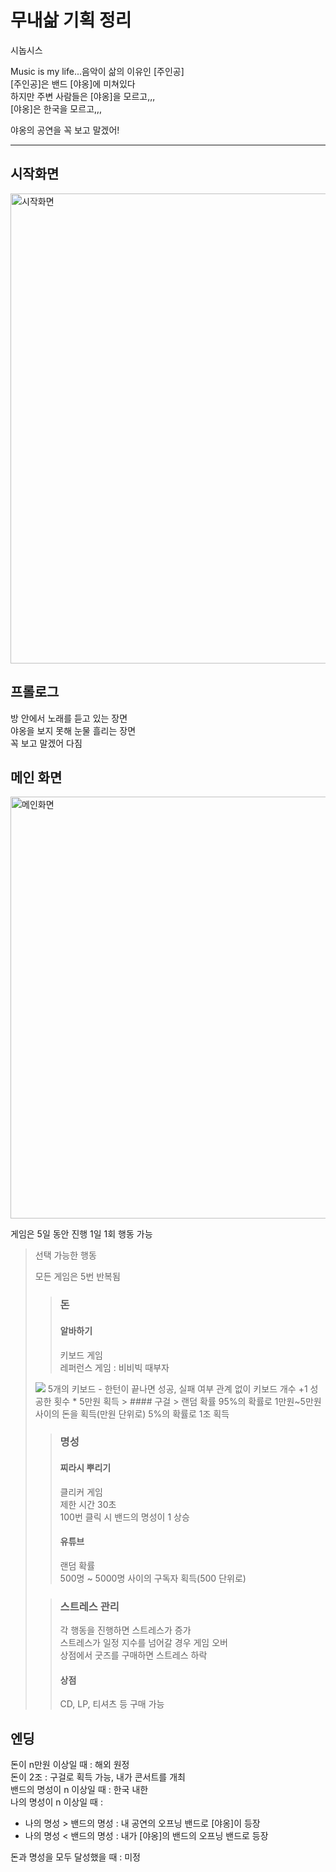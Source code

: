 # 무내삶 기획 정리


시놉시스

Music is my life...음악이 삶의 이유인 [주인공]  
[주인공]은 밴드 [야옹]에 미쳐있다  
하지만 주변 사람들은 [야옹]을 모르고,,,  
[야옹]은 한국을 모르고,,,

야옹의 공연을 꼭 보고 말겠어!


***


## 시작화면

<img width="752" alt="시작화면" src="https://github.com/Music-Is-My-Life/PM/assets/96675421/b8d92624-6ead-4072-871f-8ec5650fd3db">

## 프롤로그

방 안에서 노래를 듣고 있는 장면  
야옹을 보지 못해 눈물 흘리는 장면  
꼭 보고 말겠어 다짐


## 메인 화면
<img width="675" alt="메인화면" src="https://github.com/Music-Is-My-Life/PM/assets/96675421/1924afef-888d-4f21-9fc8-c5cf24e98d9b">

게임은 5일 동안 진행
1일 1회 행동 가능

> 선택 가능한 행동
>
> 모든 게임은 5번 반복됨
>   > ### 돈
>   > #### 알바하기
>   > 키보드 게임  
> 레퍼런스 게임 : 비비빅 때부자  
> <img src= "https://github.com/Music-Is-My-Life/PM/assets/96675421/dd437013-115f-4a77-ab0b-62555efdb26c">  
> 5개의 키보드 - 한턴이 끝나면 성공, 실패 여부 관계 없이 키보드 개수 +1  
> 성공한 횟수 * 5만원 획득
>   >    #### 구걸
>   > 랜덤 확률
> 95%의 확률로 1만원~5만원 사이의 돈을 획득(만원 단위로)  
> 5%의 확률로 1조 획득
>
>   > ### 명성
>   > #### 찌라시 뿌리기
>   > 클리커 게임  
> 제한 시간 30초  
> 100번 클릭 시 밴드의 명성이 1 상승
>   > #### 유튜브
>   > 랜덤 확률  
> 500명 ~ 5000명 사이의 구독자 획득(500 단위로)  
>
>   >### 스트레스 관리  
>   > 각 행동을 진행하면 스트레스가 증가  
> 스트레스가 일정 지수를 넘어갈 경우 게임 오버  
> 상점에서 굿즈를 구매하면 스트레스 하락
>   >#### 상점  
>   > CD, LP, 티셔츠 등 구매 가능
## 엔딩


돈이 n만원 이상일 때 : 해외 원정  
돈이 2조 : 구걸로 획득 가능, 내가 콘서트를 개최  
밴드의 명성이 n 이상일 때 : 한국 내한  
나의 명성이 n 이상일 때 :  
- 나의 명성 > 밴드의 명성 : 내 공연의 오프닝 밴드로 [야옹]이 등장
- 나의 명성 < 밴드의 명성 : 내가 [야옹]의 밴드의 오프닝 밴드로 등장  

돈과 명성을 모두 달성했을 때 : 미정
